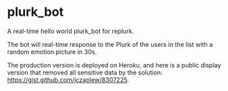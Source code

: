 # plurk_bot
A real-time hello world plurk_bot for replurk.

The bot will real-time response to the Plurk of the users in the list with a random emotion picture in 30s.

The production version is deployed on Heroku, and here is a public display version that removed all sensitive data by the solution: https://gist.github.com/jczaplew/8307225.